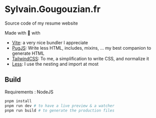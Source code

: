 # Sylvain.Gougouzian.fr

Source code of my resume website

Made with 💖 with

- [Vite](https://vitejs.dev/): a very nice bundler I appreciate
- [PugJS](https://pugjs.org/): Write less HTML, includes, mixins, ... my best companion to generate HTML
- [TailwindCSS](https://tailwindcss.com/): To me, a simplification to write CSS, and normalize it
- [Less](https://lesscss.org/): I use the nesting and import at most

## Build

Requirements : NodeJS

```bash
pnpm install
pnpm run dev # to have a live preview & a watcher
pnpm run build # to generate the production files
```
